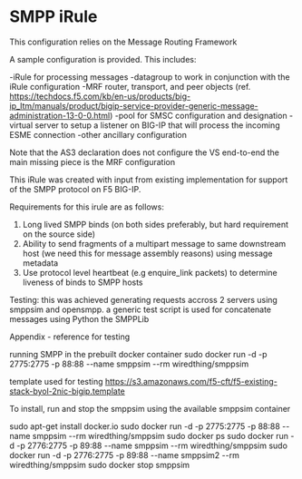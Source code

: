 # SMPP iRule

This configuration relies on the Message Routing Framework 

A sample configuration is provided.  This includes:

-iRule for processing messages
-datagroup to work in conjunction with the iRule configuration
-MRF router, transport, and peer objects (ref. https://techdocs.f5.com/kb/en-us/products/big-ip_ltm/manuals/product/bigip-service-provider-generic-message-administration-13-0-0.html)
-pool for SMSC configuration and designation
-virtual server to setup a listener on BIG-IP that will process the incoming ESME connection
-other ancillary configuration

Note that the AS3 declaration does not configure the VS end-to-end the main missing piece is the MRF configuration 

This iRule was created with input from existing implementation for support of the SMPP protocol on F5 BIG-IP.

Requirements for this irule are as follows:
1. Long lived SMPP binds (on both sides preferably, but hard requirement on the source side)
2. Ability to send fragments of a multipart message to same downstream host (we need this for message assembly reasons) using message metadata
3. Use protocol level heartbeat (e.g enquire_link packets) to determine liveness of binds to SMPP hosts


Testing:
this was achieved generating requests accross 2 servers using smppsim and opensmpp.
a generic test script is used for concatenate messages using Python the SMPPLib 

Appendix - reference for testing

running SMPP in the prebuilt docker container
sudo docker run -d -p 2775:2775 -p 88:88 --name smppsim --rm wiredthing/smppsim


template used for testing
https://s3.amazonaws.com/f5-cft/f5-existing-stack-byol-2nic-bigip.template

To install, run and stop the smppsim using the available smppsim container

sudo apt-get install docker.io
sudo docker run -d -p 2775:2775 -p 88:88 --name smppsim --rm wiredthing/smppsim
sudo docker ps
sudo docker run -d -p 2776:2775 -p 89:88 --name smppsim --rm wiredthing/smppsim
sudo docker run -d -p 2776:2775 -p 89:88 --name smppsim2 --rm wiredthing/smppsim
sudo docker stop smppsim